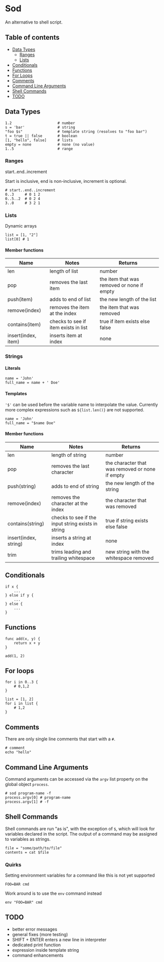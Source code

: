 # Sod

An alternative to shell script.

## Table of contents

- [Data Types](#data-types)
  - [Ranges](#ranges)
  - [Lists](#lists)
- [Conditionals](#conditionals)
- [Functions](#functions)
- [For Loops](#for-loops)
- [Comments](#comments)
- [Command Line Arguments](#command-line-arguments)
- [Shell Commands](#shell-commands)
- [TODO](#todo)

## Data Types

```
1.2                     # number
s = 'bar'               # string
"foo $s"                # template string (resolves to "foo bar")
t = true || false       # boolean
[1, "hello", false]     # lists
empty = none            # none (no value)
1..5                    # range
```

### Ranges

start..end..increment

Start is inclusive, end is non-inclusive, increment is optional.

```
# start..end..increment
0..3     # 0 1 2
0..5..2  # 0 2 4
3..0     # 3 2 1
```

### Lists

Dynamic arrays

```
list = [1, "2"]
list[0] # 1
```

#### Member functions

| Name                | Notes                                | Returns                                    |
| ------------------- | ------------------------------------ | ------------------------------------------ |
| len                 | length of list                       | number                                     |
| pop                 | removes the last item                | the item that was removed or none if empty |
| push(item)          | adds to end of list                  | the new length of the list                 |
| remove(index)       | removes the item at the index        | the item that was removed                  |
| contains(item)      | checks to see if item exists in list | true if item exists else false             |
| insert(index, item) | inserts item at index                | none                                       |

### Strings

#### Literals

```
name = 'John'
full_name = name + ' Doe'
```

#### Templates

`'$'` can be used before the variable name to interpolate the value. Currently more complex expressions such as `${list.len()}` are not supported.

```
name = 'John'
full_name = "$name Doe"
```

#### Member functions

| Name                  | Notes                                              | Returns                                         |
| --------------------- | -------------------------------------------------- | ----------------------------------------------- |
| len                   | length of string                                   | number                                          |
| pop                   | removes the last character                         | the character that was removed or none if empty |
| push(string)          | adds to end of string                              | the new length of the string                    |
| remove(index)         | removes the character at the index                 | the character that was removed                  |
| contains(string)      | checks to see if the input string exists in string | true if string exists else false                |
| insert(index, string) | inserts a string at index                          | none                                            |
| trim                  | trims leading and trailing whitespace              | new string with the whitespace removed          |

## Conditionals

```
if x {
    ...
} else if y {
    ...
} else {
    ...
}
```

## Functions

```
func add(x, y) {
    return x + y
}

add(1, 2)
```

## For loops

```
for i in 0..3 {
    # 0,1,2
}

list = [1, 2]
for i in list {
    # 1,2
}
```

## Comments

There are only single line comments that start with a `#`.

```
# comment
echo "hello"
```

## Command Line Arguments

Command arguments can be accessed via the `argv` list property on the global object `process`.

```
# sod program-name -f
process.argv[0] # program-name
process.argv[1] # -f
```

## Shell Commands

Shell commands are run "as is", with the exception of `$`, which will look for variables declared in the script. The output of a command may be assigned to variables as strings.

```
file = "some/path/to/file"
contents = cat $file
```

### Quirks

Setting environment variables for a command like this is not yet supported

```
FOO=BAR cmd
```

Work around is to use the `env` command instead

```
env "FOO=BAR" cmd
```

## TODO

- better error messages
- general fixes (more testing)
- SHIFT + ENTER enters a new line in interpreter
- dedicated print function
- expression inside template string
- command enhancements
